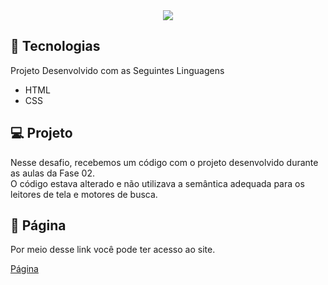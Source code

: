 
<div align ="center">
  <img src="https://github.com/frank-cardoso/treine-me/assets/114771200/5a4d7922-03be-4444-83c5-69f42a118117" />
</div>


<h2>🚀 Tecnologias</h2>
<p>Projeto Desenvolvido com as Seguintes Linguagens</p>
<ul>
  <li>HTML</li>
  <li>CSS</li>
</ul>

<h2>💻 Projeto</h2>
<p>Nesse desafio, recebemos um código com o projeto desenvolvido durante as aulas da Fase 02.<br> 
   O código estava alterado e não utilizava a semântica adequada para os leitores de tela e motores de busca.
</p>

<h2>🔗 Página</h2>
<p>Por meio desse link você pode ter acesso ao site.</p>
<a href="https://frank-cardoso.github.io/treine-me/" target="_blank">Página</a>
